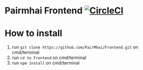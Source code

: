 # Pairmhai Frontend [![CircleCI](https://img.shields.io/circleci/project/github/PairMhai/Frontend/dev.svg?style=flat-square)](https://circleci.com/gh/PairMhai/Frontend)

# How to install
1. run `git clone https://github.com/PairMhai/Frontend.git` on cmd/terminal
2. run `cd to Frontend` on cmd/terminal
3. run `npm install` on cmd/terminal
